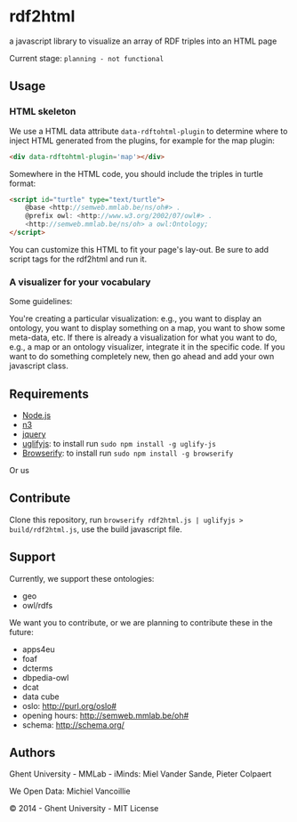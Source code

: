 rdf2html
========

a javascript library to visualize an array of RDF triples into an HTML page

Current stage: `planning - not functional`

## Usage

### HTML skeleton ###

We use a HTML data attribute `data-rdftohtml-plugin` to determine where to inject HTML generated from the plugins, for example for the map plugin:

```html
<div data-rdftohtml-plugin='map'></div>
```

Somewhere in the HTML code, you should include the triples in turtle format:

```html
<script id="turtle" type="text/turtle">
    @base <http://semweb.mmlab.be/ns/oh#> .
    @prefix owl: <http://www.w3.org/2002/07/owl#> .
    <http://semweb.mmlab.be/ns/oh> a owl:Ontology;
</script>
```

You can customize this HTML to fit your page's lay-out. Be sure to add script tags for the rdf2html and run it.

### A visualizer for your vocabulary ###

Some guidelines:

You're creating a particular visualization: e.g., you want to display an ontology, you want to display something on a map, you want to show some meta-data, etc. If there is already a visualization for what you want to do, e.g., a map or an ontology visualizer, integrate it in the specific code. If you want to do something completely new, then go ahead and add your own javascript class.

## Requirements

 * [Node.js](http://nodejs.org/)
 * [n3](https://www.npmjs.org/package/n3)
 * [jquery](https://www.npmjs.org/package/jquery)
 * [uglifyjs](https://www.npmjs.org/package/uglifyjs): to install run `sudo npm install -g uglify-js`
 * [Browserify](http://browserify.org/): to install run `sudo npm install -g browserify`

 Or us

## Contribute

Clone this repository, run `browserify rdf2html.js | uglifyjs > build/rdf2html.js`, use the build javascript file.

## Support

Currently, we support these ontologies:

 * geo
 * owl/rdfs

We want you to contribute, or we are planning to contribute these in the future:
 * apps4eu
 * foaf
 * dcterms
 * dbpedia-owl
 * dcat
 * data cube
 * oslo: http://purl.org/oslo#
 * opening hours: http://semweb.mmlab.be/oh#
 * schema: http://schema.org/

## Authors ##

Ghent University - MMLab - iMinds: Miel Vander Sande, Pieter Colpaert

We Open Data: Michiel Vancoillie


© 2014 - Ghent University - MIT License
